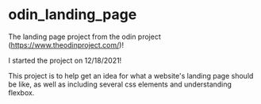 # odin_landing_page
The landing page project from the odin project (https://www.theodinproject.com/)!

I started the project on 12/18/2021!

This project is to help get an idea for what a website's landing page should be like, as well as including several css elements and understanding flexbox.

